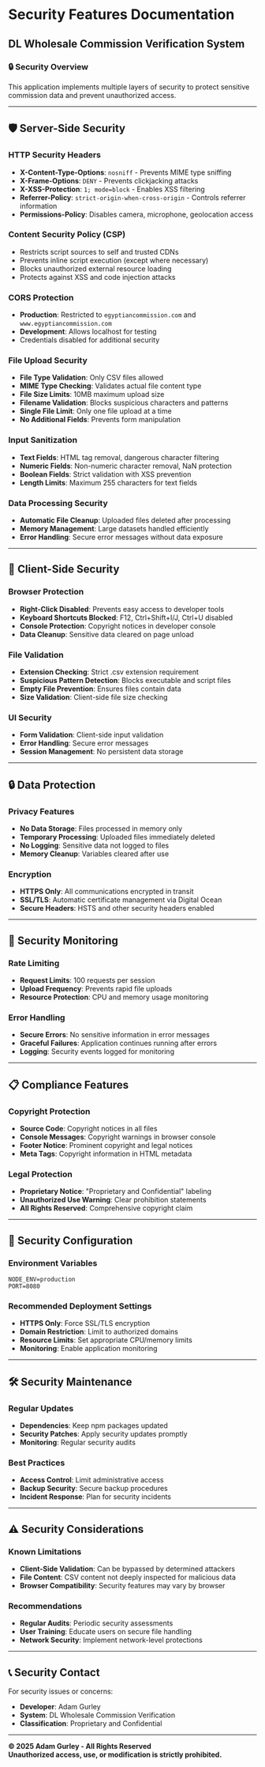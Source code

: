 # Security Features Documentation
## DL Wholesale Commission Verification System

### 🔒 Security Overview
This application implements multiple layers of security to protect sensitive commission data and prevent unauthorized access.

---

## 🛡️ Server-Side Security

### HTTP Security Headers
- **X-Content-Type-Options**: `nosniff` - Prevents MIME type sniffing
- **X-Frame-Options**: `DENY` - Prevents clickjacking attacks
- **X-XSS-Protection**: `1; mode=block` - Enables XSS filtering
- **Referrer-Policy**: `strict-origin-when-cross-origin` - Controls referrer information
- **Permissions-Policy**: Disables camera, microphone, geolocation access

### Content Security Policy (CSP)
- Restricts script sources to self and trusted CDNs
- Prevents inline script execution (except where necessary)
- Blocks unauthorized external resource loading
- Protects against XSS and code injection attacks

### CORS Protection
- **Production**: Restricted to `egyptiancommission.com` and `www.egyptiancommission.com`
- **Development**: Allows localhost for testing
- Credentials disabled for additional security

### File Upload Security
- **File Type Validation**: Only CSV files allowed
- **MIME Type Checking**: Validates actual file content type
- **File Size Limits**: 10MB maximum upload size
- **Filename Validation**: Blocks suspicious characters and patterns
- **Single File Limit**: Only one file upload at a time
- **No Additional Fields**: Prevents form manipulation

### Input Sanitization
- **Text Fields**: HTML tag removal, dangerous character filtering
- **Numeric Fields**: Non-numeric character removal, NaN protection
- **Boolean Fields**: Strict validation with XSS prevention
- **Length Limits**: Maximum 255 characters for text fields

### Data Processing Security
- **Automatic File Cleanup**: Uploaded files deleted after processing
- **Memory Management**: Large datasets handled efficiently
- **Error Handling**: Secure error messages without data exposure

---

## 🔐 Client-Side Security

### Browser Protection
- **Right-Click Disabled**: Prevents easy access to developer tools
- **Keyboard Shortcuts Blocked**: F12, Ctrl+Shift+I/J, Ctrl+U disabled
- **Console Protection**: Copyright notices in developer console
- **Data Cleanup**: Sensitive data cleared on page unload

### File Validation
- **Extension Checking**: Strict .csv extension requirement
- **Suspicious Pattern Detection**: Blocks executable and script files
- **Empty File Prevention**: Ensures files contain data
- **Size Validation**: Client-side file size checking

### UI Security
- **Form Validation**: Client-side input validation
- **Error Handling**: Secure error messages
- **Session Management**: No persistent data storage

---

## 🔒 Data Protection

### Privacy Features
- **No Data Storage**: Files processed in memory only
- **Temporary Processing**: Uploaded files immediately deleted
- **No Logging**: Sensitive data not logged to files
- **Memory Cleanup**: Variables cleared after use

### Encryption
- **HTTPS Only**: All communications encrypted in transit
- **SSL/TLS**: Automatic certificate management via Digital Ocean
- **Secure Headers**: HSTS and other security headers enabled

---

## 🚨 Security Monitoring

### Rate Limiting
- **Request Limits**: 100 requests per session
- **Upload Frequency**: Prevents rapid file uploads
- **Resource Protection**: CPU and memory usage monitoring

### Error Handling
- **Secure Errors**: No sensitive information in error messages
- **Graceful Failures**: Application continues running after errors
- **Logging**: Security events logged for monitoring

---

## 📋 Compliance Features

### Copyright Protection
- **Source Code**: Copyright notices in all files
- **Console Messages**: Copyright warnings in browser console
- **Footer Notice**: Prominent copyright and legal notices
- **Meta Tags**: Copyright information in HTML metadata

### Legal Protection
- **Proprietary Notice**: "Proprietary and Confidential" labeling
- **Unauthorized Use Warning**: Clear prohibition statements
- **All Rights Reserved**: Comprehensive copyright claim

---

## 🔧 Security Configuration

### Environment Variables
```
NODE_ENV=production
PORT=8080
```

### Recommended Deployment Settings
- **HTTPS Only**: Force SSL/TLS encryption
- **Domain Restriction**: Limit to authorized domains
- **Resource Limits**: Set appropriate CPU/memory limits
- **Monitoring**: Enable application monitoring

---

## 🛠️ Security Maintenance

### Regular Updates
- **Dependencies**: Keep npm packages updated
- **Security Patches**: Apply security updates promptly
- **Monitoring**: Regular security audits

### Best Practices
- **Access Control**: Limit administrative access
- **Backup Security**: Secure backup procedures
- **Incident Response**: Plan for security incidents

---

## ⚠️ Security Considerations

### Known Limitations
- **Client-Side Validation**: Can be bypassed by determined attackers
- **File Content**: CSV content not deeply inspected for malicious data
- **Browser Compatibility**: Security features may vary by browser

### Recommendations
- **Regular Audits**: Periodic security assessments
- **User Training**: Educate users on secure file handling
- **Network Security**: Implement network-level protections

---

## 📞 Security Contact

For security issues or concerns:
- **Developer**: Adam Gurley
- **System**: DL Wholesale Commission Verification
- **Classification**: Proprietary and Confidential

---

**© 2025 Adam Gurley - All Rights Reserved**  
**Unauthorized access, use, or modification is strictly prohibited.**


